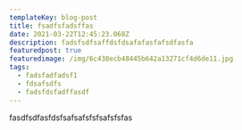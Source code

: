 ```yaml
---
templateKey: blog-post
title: fsadfsfadsffas
date: 2021-03-22T12:45:23.068Z
description: fadsfsdfsaffdsfdsafafasfafsdfasfa
featuredpost: true
featuredimage: /img/6c438ecb48445b642a13271cf4d6de11.jpg
tags:
  - fadsfadfadsf1
  - fdsafsdfs
  - fadsfdsfadffasdf
---
```

fasdfsdfasfdsfsafsafsfsfsafsfsfas